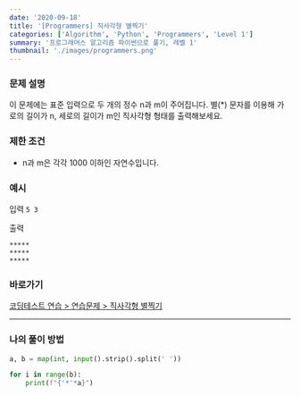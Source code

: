 ```yaml
---
date: '2020-09-18'
title: '[Programmers] 직사각형 별찍기'
categories: ['Algorithm', 'Python', 'Programmers', 'Level 1']
summary: '프로그래머스 알고리즘 파이썬으로 풀기, 레벨 1'
thumbnail: './images/programmers.png'
---
```


### 문제 설명

이 문제에는 표준 입력으로 두 개의 정수 n과 m이 주어집니다.
별(*) 문자를 이용해 가로의 길이가 n, 세로의 길이가 m인 직사각형 형태를 출력해보세요.

### 제한 조건

- n과 m은 각각 1000 이하인 자연수입니다.

### 예시

입력
```5 3```

출력

```
*****
*****
*****
```

### 바로가기

[코딩테스트 연습 > 연습문제 > 직사각형 별찍기](<https://programmers.co.kr/learn/courses/30/lessons/12969?language=python3>)

---

### 나의 풀이 방법

``` python
a, b = map(int, input().strip().split(' '))

for i in range(b):
    print(f"{'*'*a}")
```
